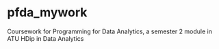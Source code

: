 # pfda_mywork
Coursework for Programming for Data Analytics, a semester 2 module in ATU HDip in Data Analytics
